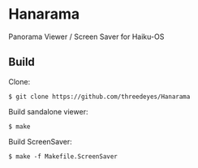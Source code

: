 Hanarama
========

Panorama Viewer / Screen Saver for Haiku-OS

Build
-----

Clone:

    $ git clone https://github.com/threedeyes/Hanarama


Build sandalone viewer:

    $ make


Build ScreenSaver:

    $ make -f Makefile.ScreenSaver
